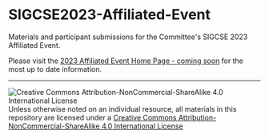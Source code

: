 # SIGCSE2023-Affiliated-Event
Materials and participant submissions for the Committee's SIGCSE 2023 Affiliated Event.

Please visit the [2023 Affiliated Event Home Page - coming soon](https://computing-in-the-liberal-arts.github.io/SIGCSE2022-Affiliated-Event/) for the most up to date information.
___
![Creative Commons Attribution-NonCommercial-ShareAlike 4.0 International License](https://i.creativecommons.org/l/by-nc-sa/4.0/88x31.png "Creative Commons Attribution-NonCommercial-ShareAlike 4.0 International License") Unless otherwise noted on an individual resource, all materials in this repository are licensed under a [Creative Commons Attribution-NonCommercial-ShareAlike 4.0 International License](http://creativecommons.org/licenses/by-nc-sa/4.0/)
